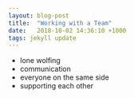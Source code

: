 ```yaml
---
layout: blog-post
title:  "Working with a Team"
date:   2018-10-02 14:36:10 +1000
tags: jekyll update
---
```


- lone wolfing 
- communication 
- everyone on the same side
- supporting each other
